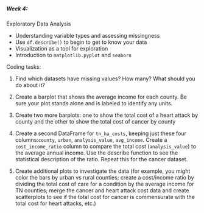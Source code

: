 ##### Week 4:
Exploratory Data Analysis
- Understanding variable types and assessing missingness
- Use `df.describe()` to begin to get to know your data
- Visualization as a tool for exploration
- Introduction to `matplotlib.pyplot` and `seaborn`
  
  
 Coding tasks:  
  1. Find which datasets have missing values? How many? What should you do about it? 
  2. Create a barplot that shows the average income for each county. Be sure your plot stands alone and is labeled to identify any units.

  3. Create two more barplots: one to show the total cost of a heart attack by county and the other to show the total cost of cancer by county

  4. Create a second DataFrame for `tn_ha_costs`, keeping just these four columns:`county`, `urban`, `analysis_value`, `avg_income`. Create a `cost_income_ratio` column to compare the total cost (`analysis_value`) to the average annual income. Use the describe function to see the statistical description of the ratio. Repeat this for the cancer dataset.

  5. Create additional plots to investigate the data (for example, you might color the bars by urban vs rural counties; create a cost/income ratio by dividing the total cost of care for a condition by the average income for TN counties; merge the cancer and heart attack cost data and create scatterplots to see if the total cost for cancer is commensurate with the total cost for heart attacks, etc.)